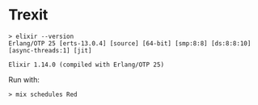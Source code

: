 # Trexit

```
> elixir --version
Erlang/OTP 25 [erts-13.0.4] [source] [64-bit] [smp:8:8] [ds:8:8:10] [async-threads:1] [jit]

Elixir 1.14.0 (compiled with Erlang/OTP 25)
```

Run with:

```
> mix schedules Red
```

